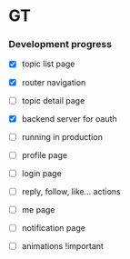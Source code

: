 GT
=======================



### Development progress
- [x] topic list page
- [x] router navigation
- [ ] topic detail page
- [x] backend server for oauth
- [ ] running in production
- [ ] profile page
- [ ] login page
- [ ] reply, follow, like... actions
- [ ] me page
- [ ] notification page
- [ ] animations !important

